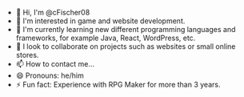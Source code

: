 - 👋 Hi, I'm @cFischer08
- 👀 I'm interested in game and website development.
- 🌱 I'm currently learning new different programming languages and frameworks, for example Java, React, WordPress, etc.
- 💞️ I look to collaborate on projects such as websites or small online stores.
- 📫 How to contact me...
- 😄 Pronouns: he/him
- ⚡ Fun fact: Experience with RPG Maker for more than 3 years.

<!---
cFischer08/cFischer08 is a ✨ special ✨ repository because its `README.md` (this file) appears on your GitHub profile.
You can click the Preview link to take a look at your changes.
--->
